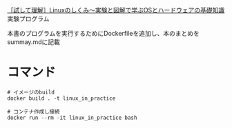 [［試して理解］Linuxのしくみ～実験と図解で学ぶOSとハードウェアの基礎知識](http://gihyo.jp/book/2018/978-4-7741-9607-7)実験プログラム

本書のプログラムを実行するためにDockerfileを追加し、本のまとめをsummay.mdに記載


# コマンド

```console
# イメージのbuild
docker build . -t linux_in_practice
```

```console
# コンテナ作成し接続
docker run --rm -it linux_in_practice bash
